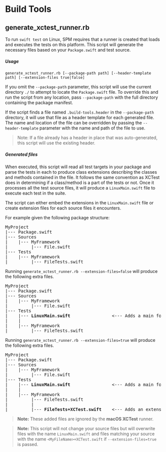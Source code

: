 # Build Tools
## generate_xctest_runner.rb
To run `swift test` on Linux, SPM requires that a runner is created that loads and executes the tests on this platform.  This script will generate the necessary files based on your `Package.swift` and test source.

##### Usage

```
generate_xctest_runner.rb [--package-path path] [--header-template path] [--extension-files true|false]
```

If you omit the `--package-path` parameter, this script will use the current directory `./` to attempt to locate the `Package.swift` file.  To override this and run the script from any location, pass `--package-path` with the full directory containing the package manifest.

If the script finds a file named `.build-tools.header` in the `--package-path` directory, it will use that file as a header template for each generated file.  The name and location of the file can be overridden by passing the `--header-template` parameter with the name and path of the file to use.

> Note: If a file already has a header in place that was auto-generated, this script will use the existing header.

##### Generated files
When executed, this script will read all test targets in your package and parse the tests in each to produce class extensions describing the classes and methods contained in the file.  It follows the same convention as XCTest does in determining if a class/method is a part of the tests or not.  Once it processes all the test source files, it will produce a `LinuxMain.swift` file to execute each test in the suite. 

The script can either embed the extensions in the `LinuxMain.swift` file or create extension files for each source files it encounters.

For example given the following package structure:
<pre>
MyProject 
|--- Package.swift
|--- Sources
|    |--- MyFramework
|         |--- File.swift
|--- Tests
|    |--- MyFramework
|         |--- FileTests.swift
</pre>

Running `generate_xctest_runner.rb --extension-files=false` will produce the following extra files.
<pre>
MyProject 
|--- Package.swift
|--- Sources
|    |--- MyFramework
|         |--- File.swift
|--- Tests
|    |--- <b>LinuxMain.swift</b>                <--- Adds a main for execution with extensions embeded in LinuxMain.swift
|    |
|    |--- MyFramework
|         |--- FileTests.swift
</pre>

Running `generate_xctest_runner.rb --extension-files=true` will produce the following extra files.
<pre>
MyProject 
|--- Package.swift
|--- Sources
|    |--- MyFramework
|         |--- File.swift
|--- Tests
|    |--- <b>LinuxMain.swift</b>                <--- Adds a main for execution
|    |
|    |--- MyFramework
|         |--- FileTests.swift
|         |
|         |--- <b>FileTests+XCTest.swift</b>    <--- Adds an extension file per test file
</pre>
 > **Note:** These added files are ignored by the **macOS XCTest** runner.        
 
> **Note:** This script will not change your source files but will overwrite files with the name `LinuxMain.swift` and files matching your source with the name `<MyFileName>+XCTest.swift` if `--extension-files=true` is passed.

